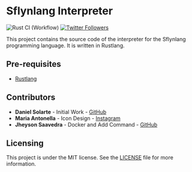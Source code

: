 # Sflynlang Interpreter

![Rust CI (Workflow)](https://img.shields.io/github/workflow/status/sflynlang/sflynlang-interpreter/Rust%20CI?label=Rust%20CI)
[![Twitter Followers](https://img.shields.io/twitter/follow/sflynlang?style=social)](https://twitter.com/sflynlang)

This project contains the source code of the interpreter for the Sflynlang programming language. It is written in Rustlang.

## Pre-requisites
- [Rustlang](https://rustup.rs/)

## Contributors
- **Daniel Solarte** - Initial Work - [GitHub](https://github.com/danielsolartech)
- **Maria Antonella** - Icon Design - [Instagram](https://instagram.com/elementaInsky)
- **Jheyson Saavedra** - Docker and Add Command - [GitHub](https://github.com/JheysonDev)

## Licensing
This project is under the MIT license. See the [LICENSE](./LICENSE) file for more information.
